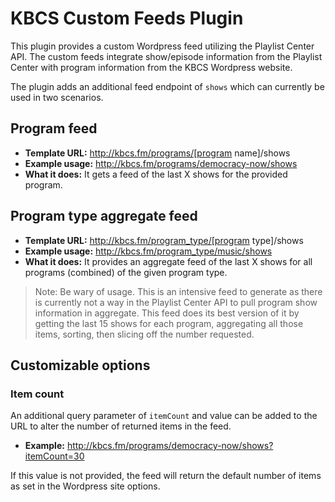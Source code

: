 # KBCS Custom Feeds Plugin

This plugin provides a custom Wordpress feed utilizing the Playlist Center API. The custom feeds integrate show/episode information from the Playlist Center with program information from the KBCS Wordpress website.

The plugin adds an additional feed endpoint of `shows` which can currently be used in two scenarios.

## Program feed

- **Template URL:** http://kbcs.fm/programs/[program name]/shows
- **Example usage:** http://kbcs.fm/programs/democracy-now/shows
- **What it does:** It gets a feed of the last X shows for the provided program.

## Program type aggregate feed

- **Template URL:** http://kbcs.fm/program_type/[program type]/shows
- **Example usage:** http://kbcs.fm/program_type/music/shows
- **What it does:** It provides an aggregate feed of the last X shows for all programs (combined) of the given program type.

>Note: Be wary of usage. This is an intensive feed to generate as there is currently not a way in the Playlist Center API to pull program show information in aggregate. This feed does its best version of it by getting the last 15 shows for each program, aggregating all those items, sorting, then slicing off the number requested.

## Customizable options

### Item count
An additional query parameter of `itemCount` and value can be added to the URL to alter the number of returned items in the feed.

- **Example:** http://kbcs.fm/programs/democracy-now/shows?itemCount=30

If this value is not provided, the feed will return the default number of items as set in the Wordpress site options.


